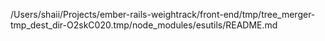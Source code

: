 /Users/shaii/Projects/ember-rails-weightrack/front-end/tmp/tree_merger-tmp_dest_dir-O2skC020.tmp/node_modules/esutils/README.md